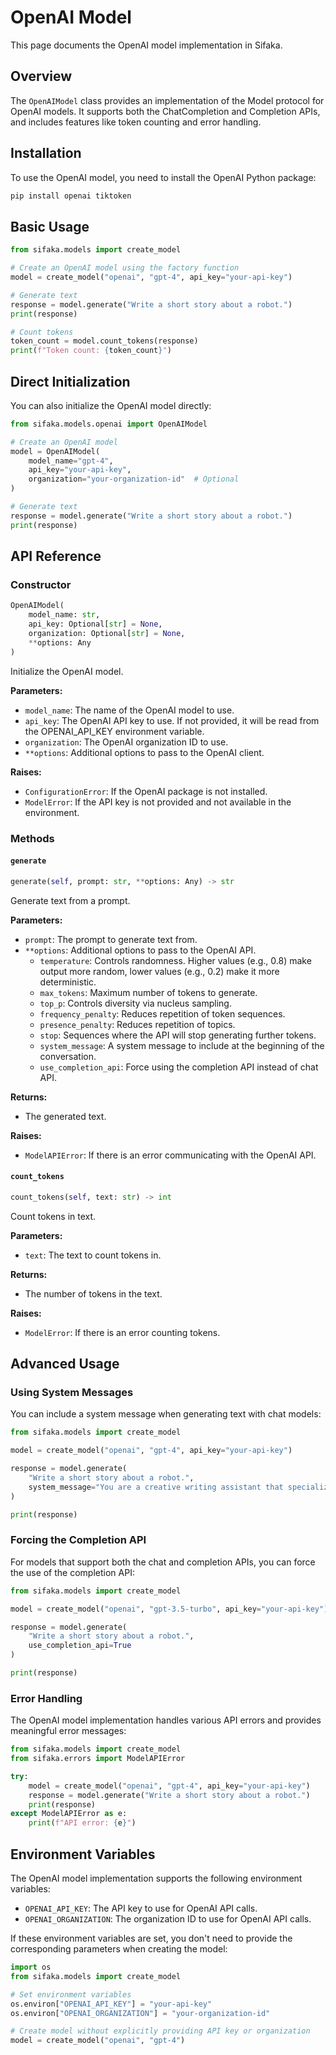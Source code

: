 # OpenAI Model

This page documents the OpenAI model implementation in Sifaka.

## Overview

The `OpenAIModel` class provides an implementation of the Model protocol for OpenAI models. It supports both the ChatCompletion and Completion APIs, and includes features like token counting and error handling.

## Installation

To use the OpenAI model, you need to install the OpenAI Python package:

```bash
pip install openai tiktoken
```

## Basic Usage

```python
from sifaka.models import create_model

# Create an OpenAI model using the factory function
model = create_model("openai", "gpt-4", api_key="your-api-key")

# Generate text
response = model.generate("Write a short story about a robot.")
print(response)

# Count tokens
token_count = model.count_tokens(response)
print(f"Token count: {token_count}")
```

## Direct Initialization

You can also initialize the OpenAI model directly:

```python
from sifaka.models.openai import OpenAIModel

# Create an OpenAI model
model = OpenAIModel(
    model_name="gpt-4",
    api_key="your-api-key",
    organization="your-organization-id"  # Optional
)

# Generate text
response = model.generate("Write a short story about a robot.")
print(response)
```

## API Reference

### Constructor

```python
OpenAIModel(
    model_name: str,
    api_key: Optional[str] = None,
    organization: Optional[str] = None,
    **options: Any
)
```

Initialize the OpenAI model.

**Parameters:**
- `model_name`: The name of the OpenAI model to use.
- `api_key`: The OpenAI API key to use. If not provided, it will be read from the OPENAI_API_KEY environment variable.
- `organization`: The OpenAI organization ID to use.
- `**options`: Additional options to pass to the OpenAI client.

**Raises:**
- `ConfigurationError`: If the OpenAI package is not installed.
- `ModelError`: If the API key is not provided and not available in the environment.

### Methods

#### `generate`

```python
generate(self, prompt: str, **options: Any) -> str
```

Generate text from a prompt.

**Parameters:**
- `prompt`: The prompt to generate text from.
- `**options`: Additional options to pass to the OpenAI API.
  - `temperature`: Controls randomness. Higher values (e.g., 0.8) make output more random, lower values (e.g., 0.2) make it more deterministic.
  - `max_tokens`: Maximum number of tokens to generate.
  - `top_p`: Controls diversity via nucleus sampling.
  - `frequency_penalty`: Reduces repetition of token sequences.
  - `presence_penalty`: Reduces repetition of topics.
  - `stop`: Sequences where the API will stop generating further tokens.
  - `system_message`: A system message to include at the beginning of the conversation.
  - `use_completion_api`: Force using the completion API instead of chat API.

**Returns:**
- The generated text.

**Raises:**
- `ModelAPIError`: If there is an error communicating with the OpenAI API.

#### `count_tokens`

```python
count_tokens(self, text: str) -> int
```

Count tokens in text.

**Parameters:**
- `text`: The text to count tokens in.

**Returns:**
- The number of tokens in the text.

**Raises:**
- `ModelError`: If there is an error counting tokens.

## Advanced Usage

### Using System Messages

You can include a system message when generating text with chat models:

```python
from sifaka.models import create_model

model = create_model("openai", "gpt-4", api_key="your-api-key")

response = model.generate(
    "Write a short story about a robot.",
    system_message="You are a creative writing assistant that specializes in science fiction."
)

print(response)
```

### Forcing the Completion API

For models that support both the chat and completion APIs, you can force the use of the completion API:

```python
from sifaka.models import create_model

model = create_model("openai", "gpt-3.5-turbo", api_key="your-api-key")

response = model.generate(
    "Write a short story about a robot.",
    use_completion_api=True
)

print(response)
```

### Error Handling

The OpenAI model implementation handles various API errors and provides meaningful error messages:

```python
from sifaka.models import create_model
from sifaka.errors import ModelAPIError

try:
    model = create_model("openai", "gpt-4", api_key="your-api-key")
    response = model.generate("Write a short story about a robot.")
    print(response)
except ModelAPIError as e:
    print(f"API error: {e}")
```

## Environment Variables

The OpenAI model implementation supports the following environment variables:

- `OPENAI_API_KEY`: The API key to use for OpenAI API calls.
- `OPENAI_ORGANIZATION`: The organization ID to use for OpenAI API calls.

If these environment variables are set, you don't need to provide the corresponding parameters when creating the model:

```python
import os
from sifaka.models import create_model

# Set environment variables
os.environ["OPENAI_API_KEY"] = "your-api-key"
os.environ["OPENAI_ORGANIZATION"] = "your-organization-id"

# Create model without explicitly providing API key or organization
model = create_model("openai", "gpt-4")
```
